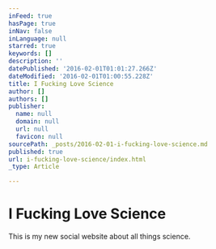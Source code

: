```yaml
---
inFeed: true
hasPage: true
inNav: false
inLanguage: null
starred: true
keywords: []
description: ''
datePublished: '2016-02-01T01:01:27.266Z'
dateModified: '2016-02-01T01:00:55.228Z'
title: I Fucking Love Science
author: []
authors: []
publisher:
  name: null
  domain: null
  url: null
  favicon: null
sourcePath: _posts/2016-02-01-i-fucking-love-science.md
published: true
url: i-fucking-love-science/index.html
_type: Article

---
```

# I Fucking Love Science

This is my new social website about all things science.